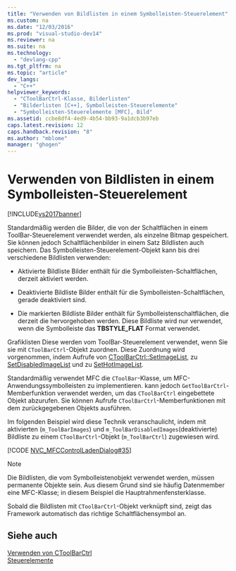```yaml
---
title: "Verwenden von Bildlisten in einem Symbolleisten-Steuerelement"
ms.custom: na
ms.date: "12/03/2016"
ms.prod: "visual-studio-dev14"
ms.reviewer: na
ms.suite: na
ms.technology: 
  - "devlang-cpp"
ms.tgt_pltfrm: na
ms.topic: "article"
dev_langs: 
  - "C++"
helpviewer_keywords: 
  - "CToolBarCtrl-Klasse, Bilderlisten"
  - "Bilderlisten [C++], Symbolleisten-Steuerelemente"
  - "Symbolleisten-Steuerelemente [MFC], Bild"
ms.assetid: ccbe8df4-4ed9-4b54-bb93-9a1dcb3b97eb
caps.latest.revision: 12
caps.handback.revision: "8"
ms.author: "mblome"
manager: "ghogen"
---
```

# Verwenden von Bildlisten in einem Symbolleisten-Steuerelement
[!INCLUDE[vs2017banner](../assembler/inline/includes/vs2017banner.md)]

Standardmäßig werden die Bilder, die von der Schaltflächen in einem ToolBar\-Steuerelement verwendet werden, als einzelne Bitmap gespeichert.  Sie können jedoch Schaltflächenbilder in einem Satz Bildlisten auch speichern.  Das Symbolleisten\-Steuerelement\-Objekt kann bis drei verschiedene Bildlisten verwenden:  
  
-   Aktivierte Bildliste Bilder enthält für die Symbolleisten\-Schaltflächen, derzeit aktiviert werden.  
  
-   Deaktivierte Bildliste Bilder enthält für die Symbolleisten\-Schaltflächen, gerade deaktiviert sind.  
  
-   Die markierten Bildliste Bilder enthält für Symbolleistenschaltflächen, die derzeit die hervorgehoben werden.  Diese Bildliste wird nur verwendet, wenn die Symbolleiste das **TBSTYLE\_FLAT** Format verwendet.  
  
 Grafiklisten Diese werden vom ToolBar\-Steuerelement verwendet, wenn Sie sie mit `CToolBarCtrl`\-Objekt zuordnen.  Diese Zuordnung wird vorgenommen, indem Aufrufe von [CToolBarCtrl::SetImageList](../Topic/CToolBarCtrl::SetImageList.md), zu [SetDisabledImageList](../Topic/CToolBarCtrl::SetDisabledImageList.md) und zu [SetHotImageList](../Topic/CToolBarCtrl::SetHotImageList.md).  
  
 Standardmäßig verwendet MFC die `CToolBar`\-Klasse, um MFC\-Anwendungssymbolleisten zu implementieren.  kann jedoch `GetToolBarCtrl`\-Memberfunktion verwendet werden, um das `CToolBarCtrl` eingebettete Objekt abzurufen.  Sie können Aufrufe `CToolBarCtrl`\-Memberfunktionen mit dem zurückgegebenen Objekts ausführen.  
  
 Im folgenden Beispiel wird diese Technik veranschaulicht, indem mit aktivierten \(`m_ToolBarImages`\) und `m_ToolBarDisabledImages`\(deaktivierte\) Bildliste zu einem `CToolBarCtrl`\-Objekt \(`m_ToolBarCtrl`\) zugewiesen wird.  
  
 [!CODE [NVC_MFCControlLadenDialog#35](../CodeSnippet/VS_Snippets_Cpp/NVC_MFCControlLadenDialog#35)]  
  
> [!NOTE]
>  Die Bildlisten, die vom Symbolleistenobjekt verwendet werden, müssen permanente Objekte sein.  Aus diesem Grund sind sie häufig Datenmember eine MFC\-Klasse; in diesem Beispiel die Hauptrahmenfensterklasse.  
  
 Sobald die Bildlisten mit `CToolBarCtrl`\-Objekt verknüpft sind, zeigt das Framework automatisch das richtige Schaltflächensymbol an.  
  
## Siehe auch  
 [Verwenden von CToolBarCtrl](../mfc/using-ctoolbarctrl.md)   
 [Steuerelemente](../mfc/controls-mfc.md)
